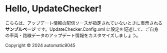 # Hello, UpdateChecker!

こちらは、アップデート情報の配信ソースが指定されていないときに表示される **サンプルページ** です。UpdateChecker.Config.xml に設定を記述して、ご自身の車両・路線データのアップデート情報をカスタマイズしましょう。

Copyright © 2024 automatic9045
